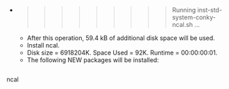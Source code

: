 * >>>>>>>>> Running inst-std-system-conky-ncal.sh ...
  * After this operation, 59.4 kB of additional disk space will be used.
  * Install ncal.
  * Disk size = 6918204K. Space Used = 92K. Runtime = 00:00:00:01.
  * The following NEW packages will be installed:
  ```bash
ncal
  ```
